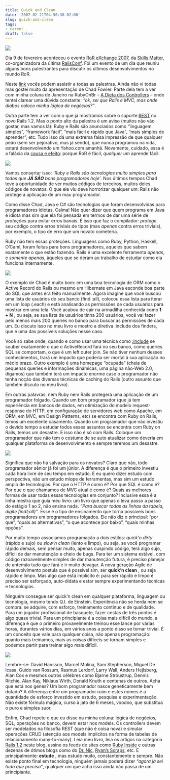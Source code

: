 ```yaml
---
title: Quick and Clean
date: '2007-02-21T04:50:38-02:00'
slug: quick-and-clean
tags:
- career
draft: false
---
```




 ![](/files/ror_eXchange_logo.jpg)

Dia 9 de fevereiro aconteceu o evento [RoR eXchange 2007](http://www.skillsmatter.com/rorexchange), da [Skills Matter](http://www.skillsmatter.com/), co-organizadora da última [RailsConf](http://www.akitaonrails.com/2007/01/18/rails-1-2-admira%C3%A7%C3%A3o-rest-festival-http-e-celebra%C3%A7%C3%B5es-utf-8). Foi um evento de um dia que reuniu alguns bons palestrantes para discutir os últimos desenvolvimentos no mundo RoR.

Neste [link](http://skillsmatter.com/menu/479) vocês podem assistir a todas as palestras. Ainda não vi todas mas gostei muito da apresentação de Chad Fowler. Parte dela tem a ver com minha coluna de Janeiro na RubyOnBr – [A Dieta dos Controllers](http://www.rubyonbr.org/articles/2007/01/18/a-dieta-dos-controllers/) – onde tentei clarear uma dúvida constante: _“ok, sei que Rails é MVC, mas onde diabos coloco minha lógica de negócios?”_.

Outra parte tem a ver com o que já mostramos sobre o suporte [REST](http://www.akitaonrails.com/category/rails-1-2) no novo Rails 1.2. Mas o ponto alto da palestra é um aviso (muitos não vão gostar, mas vamos lá): Ruby e Rails são anunciados como “linguagem simples”, “framework fácil”, “mais fácil e rápido que Java”, “mais simples de aprender”, etc. Tudo isso dá uma extrema falsa impressão de que qualquer peão (sem ser pejorativo, mas já sendo), que nunca programou na vida, estará desenvolvendo um Yahoo.com amanhã. Novamente, cuidado, essa é a falácia da [causa e efeito](http://www.skepdic.com/refuge/ctlessons/lesson1.html): porque RoR é fácil, _qualquer um_ aprende fácil.

[![](/files/200px-Edgar_F_Codd.jpg)](http://en.wikipedia.org/wiki/Edgar_F._Codd)

Vamos consertar isso: _‘Ruby e Rails são tecnologias muito simples para todos que **JÁ SÃO** bons programadores hoje’_. Nos últimos tempos Chad teve a oportunidade de ver muitos códigos de terceiros, muitos deles códigos de novatos. O que ele viu deve horrorizar qualquer um: Rails não protege a aplicação de um mau programador.  
  
Como disse Chad, Java e C# são tecnologias que foram desenvolvidas para programadores idiotas. Calma! Não quer dizer que quem programa em Java é idiota mas sim que ela foi pensada em termos de dar uma série de _proteções_ para evitar erros banais. É isso que faz o compilador: _protege_ seu código contra erros triviais de tipos (mas _apenas_ contra erros triviais), por exemplo, o tipo de erro que um novato cometeria.  
  
Ruby não tem essas proteções. Linguagens como Ruby, Python, Haskell, O’Caml, foram feitas para bons programadores, aqueles que sabem exatamente o que estão fazendo. Rails é uma excelente ferramenta _apenas_, e _somente apenas_, àqueles que se deram ao trabalho de estudar como ela funciona internamente.

[![](/files/kay-alan.jpg)](http://en.wikipedia.org/wiki/Alan_Kay)

O exemplo de Chad é muito bom: em uma boa tecnologia de ORM como o Active Record do Rails ou mesmo um Hibernate em Java esconde boa parte do SQL que antes era feito manualmente. Agora imagine que você buscou uma lista de usuários do seu banco (find :all), colocou essa lista para iterar em um loop (.each) e está analisando as permissões de cada usuários para mostrar em uma tela. Você acabou de cair na armadilha conhecida como **1 + N** , ou seja, se sua lista de usuários tinha 200 usuários, você vai fazer pelo menos mais 200 queries no banco para buscar as permissões de cada um. Eu discuto isso no meu livro e mostro a diretiva :include dos finders, que é uma das possíveis soluções nesse caso.

Você só sabe onde, quando e como usar uma técnica como [:include](http://ruby.about.com/b/a/000070.htm) se souber exatamente o que o ActiveRecord fará no seu banco, como queries SQL se comportam, o que é um left outer join. Se não tiver nenhum desses conhecimentos, trará um impacto que poderia ser mortal à sua aplicação no médio prazo. Outro exemplo é uma homepage “ocupada” (cheia de pequenas queries e informações dinâmicas, uma página não-Web 2.0, digamos) que também terá um impacto enorme caso o programador não tenha noção das diversas técnicas de caching do Rails (outro assunto que também discuto no meu livro).

Em outras palavras: nem Ruby nem Rails protegerá uma aplicação de um programador folgado. Quando um bom programador (que já tem experiência em bancos de dados, em otimização do modelo request-response do HTTP, em configuração de servidores web como Apache, em ORM, em MVC, em Design Patterns, etc) se encontra com Ruby on Rails, temos um excelente casamento. Quando um programador que não investiu o devido tempo a estudar todos esses assuntos se encontra com Ruby on Rails, temos um desastre. E isso não é só com Rails. Coloque um programador que não tem o costume de se auto atualizar como deveria em qualquer plataforma de desenvolvimento e sempre teremos um desastre.

[![](/files/cernpeo4_5-04.jpg)](http://en.wikipedia.org/wiki/Niklaus_Wirth)

Significa que não há salvação para os novatos? Claro que não, todo programador sênior já foi um júnior. A diferença é que o primeiro investiu cada hora livre de seu tempo em estudo. E eu quero dizer estudo com perspectiva, não um estudo míope de ferramentas, mas sim um estudo amplo de tecnologias. Por que o HTTP é como é? Por que SQL é como é? Por que o que chamamos de MVC atual é como é? Quais as melhores formas de usar todas essas tecnologias em conjunto? Inclusive essa é a linha mestra que guia meu livro: um livro que apenas o leva passo a passo do estágio 1 ao 2, não ensina nada. _“Para buscar todas as linhas da tabela, digite find(:all)”_. Esse é o tipo de ensinamento que torna possíveis bons programadores em programadores folgados. Ele não diz o principal: “por que”, “quais as alternativas”, “o que acontece por baixo”, “quais minhas opções”.

Por muito tempo associamos programação a dois estilos: _quick’n dirty_ (rápido e sujo) ou _slow’n clean_ (lento e limpo), ou seja, se você programar rápido demais, sem pensar muito, apenas cuspindo código, terá algo sujo, difícil de dar manutenção e cheio de bugs. Para ter um sistema estável, com código razoavelmente simples de dar manutenção futura, é preciso planejar de antemão tudo que fará e ir muito devagar. A nova geração Agile de desenvolvimento postula que é possível sim, ser **quick’n clean** , ou seja rápido e limpo. Mas algo que está implícito é: para ser rápido e limpo é preciso ser esforçado, auto-didata e estar sempre experimentando técnicas e tecnologias.

Ninguém consegue ser quick’n clean em qualquer plataforma, linguagem ou tecnologia, mesmo tendo Q.I. de Einstein. Experiência não se herda nem se compra: se adquire, com esforço, treinamento contínuo e de qualidade. Para um jogador profissional de basquete, fazer cestas de três pontos é algo quase trivial. Para um principiante é a coisa mais difícil do mundo, a diferença é que o primeiro provavelmente treinou esse lance por várias horas, durantes vários dias, em vários anos a ponto disso se tornar trivial. É um conceito que vale para qualquer coisa, não apenas programação: quanto mais treinamos, mais as coisas difíceis se tornam simples e podemos partir para treinar algo mais difícil.

[![](/files/donald_knuth7.jpg)](http://en.wikipedia.org/wiki/Donald_Knuth)

Lembre-se: David Hansson, Marcel Molina, Sam Stepherson, Miguel De Icasa, Guido van Rossum, Rasmus Lerdorf, Larry Wall, Anders Hejlsberg, Alan Cox e mesmos outros célebres como Bjarne Stroustrup, Dennis Ritchie, Alan Kay, Niklaus Wirth, Donald Knuth e centenas de outros. Acha que está nos genes? Um bom programador nasce geneticamente bem dotado? A diferença entre um programador ruim e estes nomes é a quantidade de esforço investido em estudo, pesquisa e experimentação. Não existe fórmula mágica, curso à jato de 6 meses, voodoo, que substitua o puro e simples suor.

Enfim, Chad repete o que eu disse na minha coluna: lógica de negócios, SQL, operações no banco, devem estar nos models. Os controllers devem ser modelados na filosofia REST (que não é coisa nova) e simular operações CRUD (atenção aos models implícitos na forma de tabelas de relacionamento many-to-many). Leia meu livro, leia os artigos na categoria [Rails 1.2](http://www.akitaonrails.com/category/rails-1-2) neste blog, assine os feeds de sites como [Ruby Inside](http://www.rubyinside.com/) e outras dezenas de ótimos blogs como do [Dr. Nic](http://drnicwilliams.com/), [Ryan’s Scraps](http://ryandaigle.com/), etc. E principalmente: **estude** , mas estude muito, constantemente e sempre. Não existe ponto final em tecnologia, ninguém jamais poderá dizer _“agora já sei tudo que preciso”_, qualquer um que acha isso ainda não passa de um principiante.

